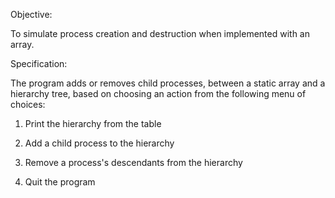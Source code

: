 Objective:

To simulate process creation and destruction when implemented with an array.

 

Specification:

The program adds or removes child processes, between a static array and a hierarchy tree, based on choosing an action from the following menu of choices:

1) Print the hierarchy from the table

2) Add a child process to the hierarchy

3) Remove a process's descendants from the hierarchy

4) Quit the program

